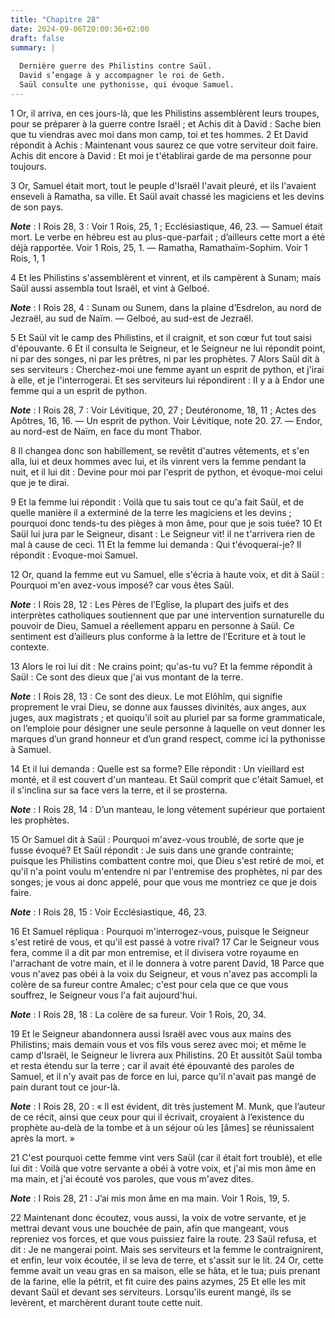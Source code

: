 ```yaml
---
title: "Chapitre 28"
date: 2024-09-06T20:00:36+02:00
draft: false
summary: |
  
  Dernière guerre des Philistins contre Saül.
  David s’engage à y accompagner le roi de Geth.
  Saül consulte une pythonisse, qui évoque Samuel.
---
```



1 Or, il arriva, en ces jours-là, que les Philistins assemblèrent leurs troupes, pour se préparer à la guerre contre Israël ; et Achis dit à David : Sache bien que tu viendras avec moi dans mon camp, toi et tes hommes. 2 Et David répondit à Achis : Maintenant vous saurez ce que votre serviteur doit faire. Achis dit encore à David : Et moi je t'établirai garde de ma personne pour toujours.


3 Or, Samuel était mort, tout le peuple d'Israël l'avait pleuré, et ils l'avaient enseveli à Ramatha, sa ville. Et Saül avait chassé les magiciens et les devins de son pays.

***Note*** :  I Rois 28, 3 : Voir 1 Rois, 25, 1 ; Ecclésiastique, 46, 23. ― Samuel était mort. Le verbe en hébreu est au plus-que-parfait ; d’ailleurs cette mort a été déjà rapportée. Voir 1 Rois, 25, 1. ― Ramatha, Ramathaïm-Sophim. Voir 1 Rois, 1, 1


4 Et les Philistins s'assemblèrent et vinrent, et ils campèrent à Sunam; mais Saül aussi assembla tout Israël, et vint à Gelboé.

***Note*** :  I Rois 28, 4 : Sunam ou Sunem, dans la plaine d’Esdrelon, au nord de Jezraël, au sud de Naïm. ― Gelboé, au sud-est de Jezraël.

5 Et Saül vit le camp des Philistins, et il craignit, et son cœur fut tout saisi d'épouvante. 6 Et il consulta le Seigneur, et le Seigneur ne lui répondit point, ni par des songes, ni par les prêtres, ni par les prophètes. 7 Alors Saül dit à ses serviteurs : Cherchez-moi une femme ayant un esprit de python, et j'irai à elle, et je l'interrogerai. Et ses serviteurs lui répondirent : II y a à Endor une femme qui a un esprit de python.

***Note*** :  I Rois 28, 7 : Voir Lévitique, 20, 27 ; Deutéronome, 18, 11 ; Actes des Apôtres, 16, 16. ― Un esprit de python. Voir Lévitique, note 20. 27. ― Endor, au nord-est de Naïm, en face du mont Thabor.

8 Il changea donc son habillement, se revêtit d'autres vêtements, et s'en alla, lui et deux hommes avec lui, et ils vinrent vers la femme pendant la nuit, et il lui dit : Devine pour moi par l'esprit de python, et évoque-moi celui que je te dirai.

9 Et la femme lui répondit : Voilà que tu sais tout ce qu'a fait Saül, et de quelle manière il a exterminé de la terre les magiciens et les devins ; pourquoi donc tends-tu des pièges à mon âme, pour que je sois tuée? 10 Et Saül lui jura par le Seigneur, disant : Le Seigneur vit! il ne t'arrivera rien de mal à cause de ceci. 11 Et la femme lui demanda : Qui t'évoquerai-je? Il répondit : Evoque-moi Samuel.


12 Or, quand la femme eut vu Samuel, elle s'écria à haute voix, et dit à Saül : Pourquoi m'en avez-vous imposé? car vous êtes Saül.

***Note*** :  I Rois 28, 12 : Les Pères de l’Eglise, la plupart des juifs et des interprètes catholiques soutiennent que par une intervention surnaturelle du pouvoir de Dieu, Samuel a réellement apparu en personne à Saül. Ce sentiment est d’ailleurs plus conforme à la lettre de l’Ecriture et à tout le contexte.

13 Alors le roi lui dit : Ne crains point; qu'as-tu vu? Et la femme répondit à Saül : Ce sont des dieux que j'ai vus montant de la terre.

***Note*** :  I Rois 28, 13 : Ce sont des dieux. Le mot Elôhîm, qui signifie proprement le vrai Dieu, se donne aux fausses divinités, aux anges, aux juges, aux magistrats ; et quoiqu’il soit au pluriel par sa forme grammaticale, on l’emploie pour désigner une seule personne à laquelle on veut donner les marques d’un grand honneur et d’un grand respect, comme ici la pythonisse à Samuel.

14 Et il lui demanda : Quelle est sa forme? Elle répondit : Un vieillard est monté, et il est couvert d'un manteau. Et Saül comprit que c'était Samuel, et il s'inclina sur sa face vers la terre, et il se prosterna.

***Note*** :  I Rois 28, 14 : D’un manteau, le long vêtement supérieur que portaient les prophètes.


15 Or Samuel dit à Saül : Pourquoi m'avez-vous troublé, de sorte que je fusse évoqué? Et Saül répondit : Je suis dans une grande contrainte; puisque les Philistins combattent contre moi, que Dieu s'est retiré de moi, et qu'il n'a point voulu m'entendre ni par l'entremise des prophètes, ni par des songes; je vous ai donc appelé, pour que vous me montriez ce que je dois faire.

***Note*** :  I Rois 28, 15 : Voir Ecclésiastique, 46, 23.

16 Et Samuel répliqua : Pourquoi m'interrogez-vous, puisque le Seigneur s'est retiré de vous, et qu'il est passé à votre rival? 17 Car le Seigneur vous fera, comme il a dit par mon entremise, et il divisera votre royaume en l'arrachant de votre main, et il le donnera à votre parent David, 18 Parce que vous n'avez pas obéi à la voix du Seigneur, et vous n'avez pas accompli la colère de sa fureur contre Amalec; c'est pour cela que ce que vous souffrez, le Seigneur vous l'a fait aujourd'hui.

***Note*** :  I Rois 28, 18 : La colère de sa fureur. Voir 1 Rois, 20, 34.

19 Et le Seigneur abandonnera aussi Israël avec vous aux mains des Philistins; mais demain vous et vos fils vous serez avec moi; et même le camp d'Israël, le Seigneur le livrera aux Philistins. 20 Et aussitôt Saül tomba et resta étendu sur la terre ; car il avait été épouvanté des paroles de Samuel, et il n'y avait pas de force en lui, parce qu'il n'avait pas mangé de pain durant tout ce jour-là.

***Note*** :  I Rois 28, 20 : « Il est évident, dit très justement M. Munk, que l’auteur de ce récit, ainsi que ceux pour qui il écrivait, croyaient à l’existence du prophète au-delà de la tombe et à un séjour où les [âmes] se réunissaient après la mort. »


21 C'est pourquoi cette femme vint vers Saül (car il était fort troublé), et elle lui dit : Voilà que votre servante a obéi à votre voix, et j'ai mis mon âme en ma main, et j'ai écouté vos paroles, que vous m'avez dites.

***Note*** :  I Rois 28, 21 : J’ai mis mon âme en ma main. Voir 1 Rois, 19, 5.

22 Maintenant donc écoutez, vous aussi, la voix de votre servante, et je mettrai devant vous une bouchée de pain, afin que mangeant, vous repreniez vos forces, et que vous puissiez faire la route. 23 Saül refusa, et dit : Je ne mangerai point. Mais ses serviteurs et la femme le contraignirent, et enfin, leur voix écoutée, il se leva de terre, et s'assit sur le lit. 24 Or, cette femme avait un veau gras en sa maison, elle se hâta, et le tua; puis prenant de la farine, elle la pétrit, et fit cuire des pains azymes, 25 Et elle les mit devant Saül et devant ses serviteurs. Lorsqu'ils eurent mangé, ils se levèrent, et marchèrent durant toute cette nuit.

